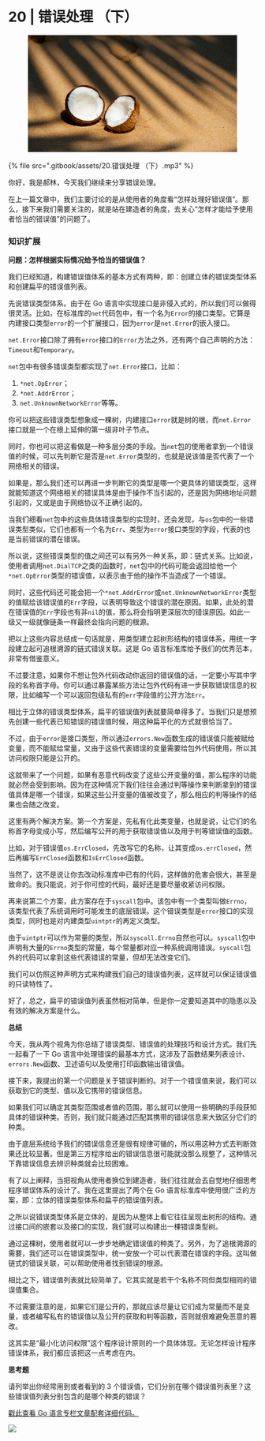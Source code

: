 # 20 | 错误处理 （下）

<figure><img src=".gitbook/assets/image (35).png" alt=""><figcaption></figcaption></figure>

{% file src=".gitbook/assets/20.错误处理 （下）.mp3" %}

你好，我是郝林，今天我们继续来分享错误处理。

在上一篇文章中，我们主要讨论的是从使用者的角度看“怎样处理好错误值”。那么，接下来我们需要关注的，就是站在建造者的角度，去关心“怎样才能给予使用者恰当的错误值”的问题了。

### 知识扩展

**问题：怎样根据实际情况给予恰当的错误值？**

我们已经知道，构建错误值体系的基本方式有两种，即：创建立体的错误类型体系和创建扁平的错误值列表。

先说错误类型体系。由于在 Go 语言中实现接口是非侵入式的，所以我们可以做得很灵活。比如，在标准库的`net`代码包中，有一个名为`Error`的接口类型。它算是内建接口类型`error`的一个扩展接口，因为`error`是`net.Error`的嵌入接口。

`net.Error`接口除了拥有`error`接口的`Error`方法之外，还有两个自己声明的方法：`Timeout`和`Temporary`。

`net`包中有很多错误类型都实现了`net.Error`接口，比如：

1. `*net.OpError`；
2. `*net.AddrError`；
3. `net.UnknownNetworkError`等等。

你可以把这些错误类型想象成一棵树，内建接口`error`就是树的根，而`net.Error`接口就是一个在根上延伸的第一级非叶子节点。

同时，你也可以把这看做是一种多层分类的手段。当`net`包的使用者拿到一个错误值的时候，可以先判断它是否是`net.Error`类型的，也就是说该值是否代表了一个网络相关的错误。

如果是，那么我们还可以再进一步判断它的类型是哪一个更具体的错误类型，这样就能知道这个网络相关的错误具体是由于操作不当引起的，还是因为网络地址问题引起的，又或是由于网络协议不正确引起的。

当我们细看`net`包中的这些具体错误类型的实现时，还会发现，与`os`包中的一些错误类型类似，它们也都有一个名为`Err`、类型为`error`接口类型的字段，代表的也是当前错误的潜在错误。

所以说，这些错误类型的值之间还可以有另外一种关系，即：链式关系。比如说，使用者调用`net.DialTCP`之类的函数时，`net`包中的代码可能会返回给他一个`*net.OpError`类型的错误值，以表示由于他的操作不当造成了一个错误。

同时，这些代码还可能会把一个`*net.AddrError`或`net.UnknownNetworkError`类型的值赋给该错误值的`Err`字段，以表明导致这个错误的潜在原因。如果，此处的潜在错误值的`Err`字段也有非`nil`的值，那么将会指明更深层次的错误原因。如此一级又一级就像链条一样最终会指向问题的根源。

把以上这些内容总结成一句话就是，用类型建立起树形结构的错误体系，用统一字段建立起可追根溯源的链式错误关联。这是 Go 语言标准库给予我们的优秀范本，非常有借鉴意义。

不过要注意，如果你不想让包外代码改动你返回的错误值的话，一定要小写其中字段的名称首字母。你可以通过暴露某些方法让包外代码有进一步获取错误信息的权限，比如编写一个可以返回包级私有的`err`字段值的公开方法`Err`。

相比于立体的错误类型体系，扁平的错误值列表就要简单得多了。当我们只是想预先创建一些代表已知错误的错误值时候，用这种扁平化的方式就很恰当了。

不过，由于`error`是接口类型，所以通过`errors.New`函数生成的错误值只能被赋给变量，而不能赋给常量，又由于这些代表错误的变量需要给包外代码使用，所以其访问权限只能是公开的。

这就带来了一个问题，如果有恶意代码改变了这些公开变量的值，那么程序的功能就必然会受到影响。因为在这种情况下我们往往会通过判等操作来判断拿到的错误值具体是哪一个错误，如果这些公开变量的值被改变了，那么相应的判等操作的结果也会随之改变。

这里有两个解决方案。第一个方案是，先私有化此类变量，也就是说，让它们的名称首字母变成小写，然后编写公开的用于获取错误值以及用于判等错误值的函数。

比如，对于错误值`os.ErrClosed`，先改写它的名称，让其变成`os.errClosed`，然后再编写`ErrClosed`函数和`IsErrClosed`函数。

当然了，这不是说让你去改动标准库中已有的代码，这样做的危害会很大，甚至是致命的。我只能说，对于你可控的代码，最好还是要尽量收紧访问权限。

再来说第二个方案，此方案存在于`syscall`包中。该包中有一个类型叫做`Errno`，该类型代表了系统调用时可能发生的底层错误。这个错误类型是`error`接口的实现类型，同时也是对内建类型`uintptr`的再定义类型。

由于`uintptr`可以作为常量的类型，所以`syscall.Errno`自然也可以。`syscall`包中声明有大量的`Errno`类型的常量，每个常量都对应一种系统调用错误。`syscall`包外的代码可以拿到这些代表错误的常量，但却无法改变它们。

我们可以仿照这种声明方式来构建我们自己的错误值列表，这样就可以保证错误值的只读特性了。

好了，总之，扁平的错误值列表虽然相对简单，但是你一定要知道其中的隐患以及有效的解决方案是什么。

**总结**

今天，我从两个视角为你总结了错误类型、错误值的处理技巧和设计方式。我们先一起看了一下 Go 语言中处理错误的最基本方式，这涉及了函数结果列表设计、`errors.New`函数、卫述语句以及使用打印函数输出错误值。

接下来，我提出的第一个问题是关于错误判断的。对于一个错误值来说，我们可以获取到它的类型、值以及它携带的错误信息。

如果我们可以确定其类型范围或者值的范围，那么就可以使用一些明确的手段获知具体的错误种类。否则，我们就只能通过匹配其携带的错误信息来大致区分它们的种类。

由于底层系统给予我们的错误信息还是很有规律可循的，所以用这种方式去判断效果还比较显著。但是第三方程序给出的错误信息很可能就没那么规整了，这种情况下靠错误信息去辨识种类就会比较困难。

有了以上阐释，当把视角从使用者换位到建造者，我们往往就会去自觉地仔细思考程序错误体系的设计了。我在这里提出了两个在 Go 语言标准库中使用很广泛的方案，即：立体的错误类型体系和扁平的错误值列表。

之所以说错误类型体系是立体的，是因为从整体上看它往往呈现出树形的结构。通过接口间的嵌套以及接口的实现，我们就可以构建出一棵错误类型树。

通过这棵树，使用者就可以一步步地确定错误值的种类了。另外，为了追根溯源的需要，我们还可以在错误类型中，统一安放一个可以代表潜在错误的字段。这叫做链式的错误关联，可以帮助使用者找到错误的根源。

相比之下，错误值列表就比较简单了。它其实就是若干个名称不同但类型相同的错误值集合。

不过需要注意的是，如果它们是公开的，那就应该尽量让它们成为常量而不是变量，或者编写私有的错误值以及公开的获取和判等函数，否则就很难避免恶意的篡改。

这其实是“最小化访问权限”这个程序设计原则的一个具体体现。无论怎样设计程序错误体系，我们都应该把这一点考虑在内。

**思考题**

请列举出你经常用到或者看到的 3 个错误值，它们分别在哪个错误值列表里？这些错误值列表分别包含的是哪个种类的错误？

[戳此查看 Go 语言专栏文章配套详细代码。](https://github.com/hyper0x/Golang\_Puzzlers)

![](https://static001.geekbang.org/resource/image/35/48/358e4e8578a706598e18a7dfed3ed648.jpg)
